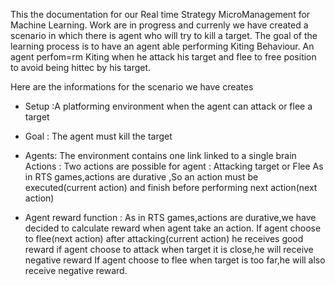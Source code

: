 
This the documentation for our Real time Strategy MicroManagement for Machine Learning.
Work are in progress and currenly we have created a scenario in which there is agent who will try to kill a target.
The goal of the learning process is to have an agent able performing Kiting Behaviour.
An agent perfom=rm Kiting when he attack his target and flee to free position to avoid being hittec by his target. 

Here are the informations for the scenario we have creates

* Setup  :A platforming environment when the agent can attack or flee a target
* Goal : The agent must kill the target
* Agents: The environment contains one link linked to a single brain
Actions : Two actions are possible for agent : Attacking target or Flee
 As in RTS games,actions are durative ,So an action must be executed(current action) and finish before performing next action(next action)

* Agent reward function : As in RTS games,actions are durative,we have decided to calculate reward when agent take an
 action.
     If agent choose to flee(next action) after attacking(current action) he receives good reward
     if agent choose to attack when target it is close,he will receive negative reward
     If agent choose to flee when target is too far,he will also receive negative reward.
